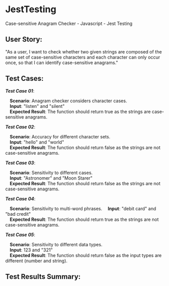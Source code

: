 
# JestTesting

Case-sensitive Anagram Checker - Javascript - Jest Testing 

 


## User Story:
 "As a user, I want to check whether two given strings are composed of the same set of case-sensitive characters  and each character can only occur once, so that I can identify case-sensitive anagrams."
## Test Cases:

***Test Case 01***:

&emsp;**Scenario**: Anagram checker considers character cases.  
&emsp;**Input**: "listen" and "silent"  
&emsp;**Expected Result**: The function should return true as the strings are case-sensitive anagrams.

***Test Case 02***:

&emsp;**Scenario**: Accuracy for different character sets.  
&emsp;**Input**: "hello" and "world"  
&emsp;**Expected Result**: The function should return false as the strings are not case-sensitive anagrams.

***Test Case 03***:

&emsp;**Scenario**: Sensitivity to different cases.  
&emsp;**Input**: "Astronomer" and "Moon Starer"  
&emsp;**Expected Result**: The function should return false as the strings are not case-sensitive anagrams.

***Test Case 04***:

&emsp;**Scenario**: Sensitivity to multi-word phrases.
&emsp;**Input**: "debit card" and "bad credit"  
&emsp;**Expected Result**: The function should return true as the strings are not case-sensitive anagrams.

***Test Case 05***:

&emsp;**Scenario**: Sensitivity to different data types.  
&emsp;**Input**: 123 and "321"  
&emsp;**Expected Result**: The function should return false as the input types are different (number and string).


## Test Results Summary:

